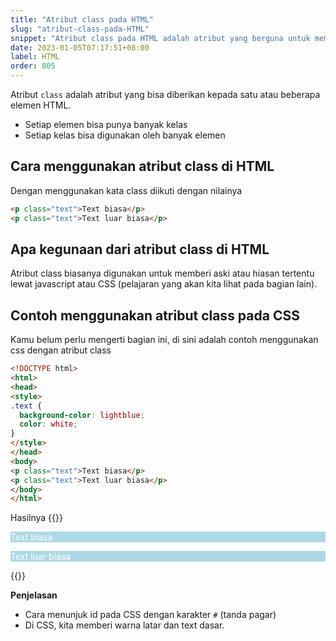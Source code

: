 ```yaml
---
title: "Atribut class pada HTML"
slug: "atribut-class-pada-HTML"
snippet: "Atribut class pada HTML adalah atribut yang berguna untuk memberi tanda kepada beberapa elemen agar bisa dihias atau diberi aksi"
date: 2023-01-05T07:17:51+08:00
label: HTML
order: 805
---
```


Atribut `class` adalah atribut yang bisa diberikan kepada satu atau beberapa elemen HTML. 
- Setiap elemen bisa punya banyak kelas
- Setiap kelas bisa digunakan oleh banyak elemen

## Cara menggunakan atribut class di HTML
Dengan menggunakan kata class diikuti dengan nilainya

```html
<p class="text">Text biasa</p>
<p class="text">Text luar biasa</p>
```

## Apa kegunaan dari atribut class di HTML
Atribut class biasanya digunakan untuk memberi aski atau hiasan tertentu lewat javascript atau CSS (pelajaran yang akan kita lihat pada bagian lain).

## Contoh menggunakan atribut class pada CSS
Kamu belum perlu mengerti bagian ini, di sini adalah contoh menggunakan css dengan atribut class
```html
<!DOCTYPE html>
<html>
<head>
<style>
.text {
  background-color: lightblue;
  color: white;
}
</style>
</head>
<body>
<p class="text">Text biasa</p>
<p class="text">Text luar biasa</p>
</body>
</html>
```

Hasilnya 
{{<rawhtml>}}
<style>
.text {
  background-color: lightblue;
  color: white;
}
</style>
<p class="text">Text biasa</p>
<p class="text">Text luar biasa</p>
{{</rawhtml>}}

**Penjelasan**  
- Cara menunjuk id pada CSS dengan karakter `#` (tanda pagar) 
- Di CSS, kita memberi warna latar dan text dasar.